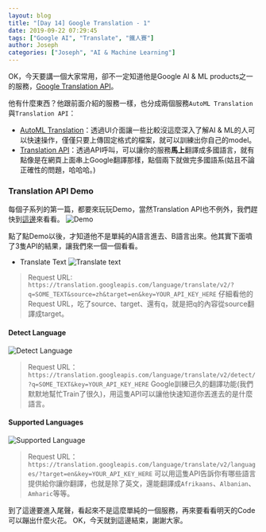 ```yaml
---
layout: blog
title: "[Day 14] Google Translation - 1"
date: 2019-09-22 07:29:45
tags: ["Google AI", "Translate", "鐵人賽"]
author: Joseph
categories: ["Joseph", "AI & Machine Learning"]
---
```

OK，今天要講一個大家常用，卻不一定知道他是Google AI & ML products之一的服務，[Google Translation API](https://cloud.google.com/translate/)。

他有什麼東西？他跟前面介紹的服務一樣，也分成兩個服務`AutoML Translation`與`Translation API`：
- [AutoML Translation](https://cloud.google.com/translate/automl/docs/beginners-guide)：透過UI介面讓一些比較沒這麼深入了解AI & ML的人可以快速操作，僅僅只要上傳固定格式的檔案，就可以訓練出你自己的model。
- [Translation API](https://cloud.google.com/translate/docs/)：透過API呼叫，可以讓你的服務**馬上**翻譯成多國語言，就有點像是在網頁上面串上Google翻譯那樣，點個兩下就做完多國語系(姑且不論正確性的問題，哈哈哈。)
<!-- more -->

### Translation API Demo
每個子系列的第一篇，都要來玩玩Demo，當然Translation API也不例外，我們趕快到[這邊](https://cloud.google.com/translate/#translation-api-demo)來看看。
![Demo](Demo.jpg)

點了點Demo以後，才知道他不是單純的A語言進去、B語言出來。他其實下面噴了3隻API的結果，讓我們來一個一個看看。
- Translate Text
![Translate text](Translate-text.jpg)
> Request URL: `https://translation.googleapis.com/language/translate/v2/?q=SOME_TEXT&source=zh&target=en&key=YOUR_API_KEY_HERE`
仔細看他的Request URL，吃了source、target、還有q，就是把q的內容從source翻譯成target。

#### Detect Language
![Detect Language](Detect-Language.jpg)
> Request URL：`https://translation.googleapis.com/language/translate/v2/detect/?q=SOME_TEXT&key=YOUR_API_KEY_HERE`
Google訓練已久的翻譯功能(我們默默地幫忙Train了很久)，用這隻API可以讓他快速知道你丟進去的是什麼語言。

#### Supported Languages
![Supported Language](Support-Language.jpg)
> Request URL：`https://translation.googleapis.com/language/translate/v2/languages/?target=en&key=YOUR_API_KEY_HERE`
可以用這隻API告訴你有哪些語言提供給你讓你翻譯，也就是除了英文，還能翻譯成`Afrikaans`、`Albanian`、`Amharic`等等。

到了這邊要進入尾聲，看起來不是這麼單純的一個服務，再來要看看明天的Code可以蹦出什麼火花。
OK，今天就到這邊結束，謝謝大家。
